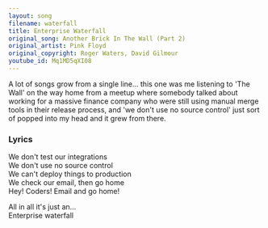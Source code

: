 ```yaml
---  
layout: song  
filename: waterfall
title: Enterprise Waterfall
original_song: Another Brick In The Wall (Part 2)
original_artist: Pink Floyd
original_copyright: Roger Waters, David Gilmour
youtube_id: Mq1MD5qXI08  
---  
```

A lot of songs grow from a single line... this one was me listening to 'The Wall' on the way home from a meetup where somebody talked about working for a massive finance company who were still using manual merge tools in their release process, and 'we don't use no source control' just sort of popped into my head and it grew from there.

### Lyrics  

We don't test our integrations  
We don't use no source control  
We can't deploy things to production  
We check our email, then go home  
Hey! Coders! Email and go home!  

All in all it's just an...  
Enterprise waterfall  